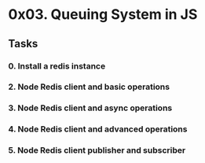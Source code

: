 # 0x03. Queuing System in JS

## Tasks

### 0. Install a redis instance

### 2. Node Redis client and basic operations

### 3. Node Redis client and async operations

### 4. Node Redis client and advanced operations

### 5. Node Redis client publisher and subscriber
